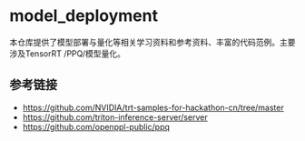 # model_deployment
本仓库提供了模型部署与量化等相关学习资料和参考资料、丰富的代码范例。主要涉及TensorRT /PPQ/模型量化。




## 参考链接
- https://github.com/NVIDIA/trt-samples-for-hackathon-cn/tree/master
- https://github.com/triton-inference-server/server
- https://github.com/openppl-public/ppq